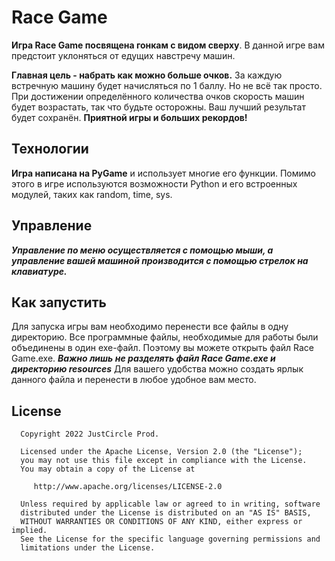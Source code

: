 # Race Game

**Игра Race Game посвящена гонкам с видом сверху**. 
В данной игре вам предстоит уклоняться от едущих навстречу машин.

**Главная цель - набрать как можно больше очков.**
За каждую встречную машину будет начисляться по 1 баллу. Но не всё так просто. При достижении определённого количества очков скорость машин будет возрастать, так что будьте осторожны.
Ваш лучший результат будет сохранён.
**Приятной игры и больших рекордов!**

## Технологии

**Игра написана на PyGame** и использует многие его функции. Помимо этого в игре используются возможности Python и его встроенных модулей, таких как random, time, sys.

## Управление

***Управление по меню осуществляется с помощью мыши, а управление вашей машиной производится с помощью стрелок на клавиатуре.***

## Как запустить

Для запуска игры вам необходимо перенести все файлы в одну директорию.
Все программные файлы, необходимые для работы были объединены в один exe-файл.
Поэтому вы можете открыть файл Race Game.exe. 
***Важно лишь не разделять файл Race Game.exe и директорию resources***
Для вашего удобства можно создать ярлык данного файла и перенести в любое удобное вам место.

## License
      Copyright 2022 JustCircle Prod.

      Licensed under the Apache License, Version 2.0 (the "License");
      you may not use this file except in compliance with the License.
      You may obtain a copy of the License at

         http://www.apache.org/licenses/LICENSE-2.0

      Unless required by applicable law or agreed to in writing, software
      distributed under the License is distributed on an "AS IS" BASIS,
      WITHOUT WARRANTIES OR CONDITIONS OF ANY KIND, either express or implied.
      See the License for the specific language governing permissions and
      limitations under the License.

